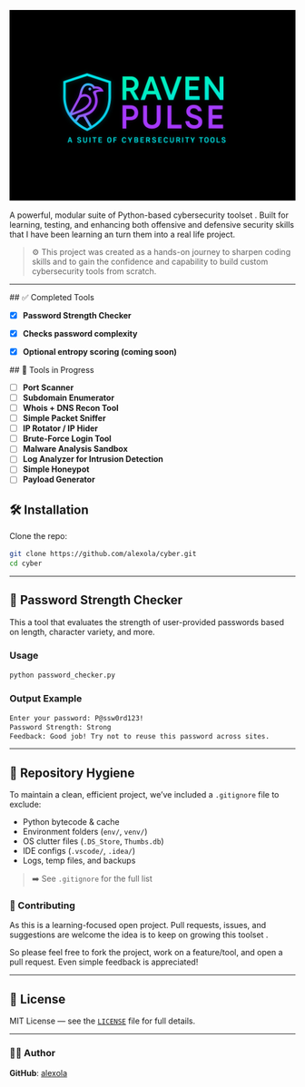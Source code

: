 ![alt text](logo.png)


A powerful, modular suite of Python-based cybersecurity toolset . Built for learning, testing, and enhancing both offensive and defensive security skills that I have been learning an turn them into a real life project.

> ⚙️ This project was created as a hands-on journey to sharpen coding skills and to gain the confidence and capability to build custom cybersecurity tools from scratch.

---
## ✅ Completed Tools
  - [x] **Password Strength Checker**
  - [x] **Checks password complexity**
  - [x] **Optional entropy scoring (coming soon)**


## 🚧 Tools in Progress
- [ ] **Port Scanner**
- [ ] **Subdomain Enumerator**
- [ ] **Whois + DNS Recon Tool**
- [ ] **Simple Packet Sniffer**
- [ ] **IP Rotator / IP Hider**
- [ ] **Brute-Force Login Tool**
- [ ] **Malware Analysis Sandbox**
- [ ] **Log Analyzer for Intrusion Detection**
- [ ] **Simple Honeypot**
- [ ] **Payload Generator**

## 🛠️ Installation

Clone the repo:

```bash
git clone https://github.com/alexola/cyber.git
cd cyber
```
---

## 🔐 Password Strength Checker

This a tool that evaluates the strength of user-provided passwords based on length, character variety, and more.

### Usage

```bash
python password_checker.py
```
### Output Example

```
Enter your password: P@ssw0rd123!
Password Strength: Strong
Feedback: Good job! Try not to reuse this password across sites.
```

---

## 🧼 Repository Hygiene

To maintain a clean, efficient project, we’ve included a `.gitignore` file to exclude:

- Python bytecode & cache  
- Environment folders (`env/`, `venv/`)  
- OS clutter files (`.DS_Store`, `Thumbs.db`)  
- IDE configs (`.vscode/`, `.idea/`)  
- Logs, temp files, and backups  

> ➡️ See `.gitignore` for the full list

### 🤝 Contributing

As this is a learning-focused open project. Pull requests, issues, and suggestions are welcome the idea is to keep on growing this toolset .

So please feel free to fork the project, work on a feature/tool, and open a pull request. Even simple feedback is appreciated!

---

## 📜 License

MIT License — see the [`LICENSE`](LICENSE) file for full details.

---

### 👩‍💻 Author

**GitHub**: [alexola](https://github.com/alexola)